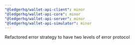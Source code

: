 ```yaml
---
"@ledgerhq/wallet-api-client": minor
"@ledgerhq/wallet-api-core": minor
"@ledgerhq/wallet-api-server": minor
"@ledgerhq/wallet-api-simulator": minor
---
```


Refactored error strategy to have two levels of error protocol
